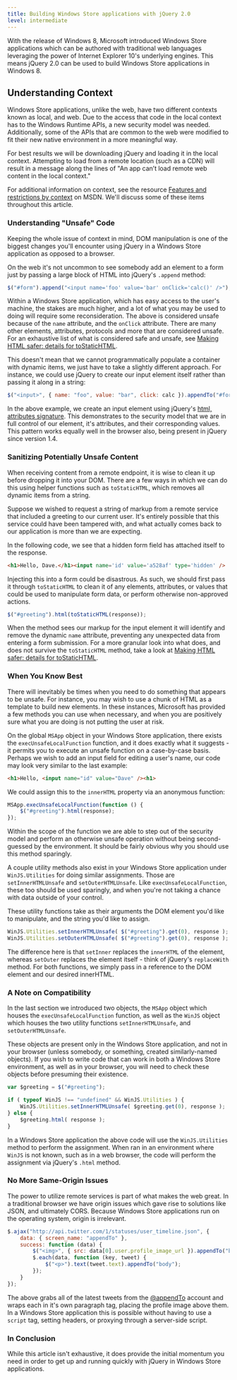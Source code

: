 ```yaml
---
title: Building Windows Store applications with jQuery 2.0
level: intermediate
---
```


With the release of Windows 8, Microsoft introduced Windows Store applications which can be authored with traditional web languages leveraging the power of Internet Explorer 10's underlying engines. This means jQuery 2.0 can be used to build Windows Store applications in Windows 8.

## Understanding Context

Windows Store applications, unlike the web, have two different contexts known as local, and web. Due to the access that code in the local context has to the Windows Runtime APIs, a new security model was needed. Additionally, some of the APIs that are common to the web were modified to fit their new native environment in a more meaningful way.

For best results we will be downloading jQuery and loading it in the local context. Attempting to load from a remote location (such as a CDN) will result in a message along the lines of "An app can’t load remote web content in the local context."

For additional information on context, see the resource [Features and restrictions by context](http://msdn.microsoft.com/en-us/library/windows/apps/hh465373.aspx) on MSDN. We'll discuss some of these items throughout this article.

### Understanding "Unsafe" Code

Keeping the whole issue of context in mind, DOM manipulation is one of the biggest changes you'll encounter using jQuery in a Windows Store application as opposed to a browser.

On the web it's not uncommon to see somebody add an element to a form just by passing a large block of HTML into jQuery's `.append` method:

```javascript
$("#form").append("<input name='foo' value='bar' onClick='calc()' />");
```

Within a Windows Store application, which has easy access to the user's machine, the stakes are much higher, and a lot of what you may be used to doing will require some reconsideration. The above is considered unsafe because of the `name` attribute, and the `onClick` attribute. There are many other elements, attributes, protocols and more that are considered unsafe. For an exhaustive list of what is considered safe and unsafe, see [Making HTML safer: details for toStaticHTML](http://msdn.microsoft.com/en-us/library/windows/apps/hh465388.aspx).

This doesn't mean that we cannot programmatically populate a container with dynamic items, we just have to take a slightly different approach. For instance, we could use jQuery to create our input element itself rather than passing it along in a string:

```javascript
$("<input>", { name: "foo", value: "bar", click: calc }).appendTo("#form");
```

In the above example, we create an input element using jQuery's [html, attributes signature](http://api.jquery.com/jQuery/#jQuery-html-attributes). This demonstrates to the security model that we are in full control of our element, it's attributes, and their corresponding values. This pattern works equally well in the browser also, being present in jQuery since version 1.4.

### Sanitizing Potentially Unsafe Content

When receiving content from a remote endpoint, it is wise to clean it up before dropping it into your DOM. There are a few ways in which we can do this using helper functions such as `toStaticHTML`, which removes all dynamic items from a string.

Suppose we wished to request a string of markup from a remote service that included a greeting to our current user. It's entirely possible that this service could have been tampered with, and what actually comes back to our application is more than we are expecting.

In the following code, we see that a hidden form field has attached itself to the response.

```html
<h1>Hello, Dave.</h1><input name='id' value='a528af' type='hidden' />
```

Injecting this into a form could be disastrous. As such, we should first pass it through `toStaticHTML` to clean it of any elements, attributes, or values that could be used to manipulate form data, or perform otherwise non-approved actions.

```javascript
$("#greeting").html(toStaticHTML(response));
```

When the method sees our markup for the input element it will identify and remove the dynamic `name` attribute, preventing any unexpected data from entering a form submission. For a more granular look into what does, and does not survive the `toStaticHTML` method, take a look at [Making HTML safer: details for toStaticHTML](http://msdn.microsoft.com/en-us/library/windows/apps/hh465388.aspx).

### When You Know Best

There will inevitably be times when you need to do something that appears to be unsafe. For instance, you may wish to use a chunk of HTML as a template to build new elements. In these instances, Microsoft has provided a few methods you can use when necessary, and when you are positively sure what you are doing is not putting the user at risk.

On the global `MSApp` object in your Windows Store application, there exists the `execUnsafeLocalFunction` function, and it does exactly what it suggests - it permits you to execute an unsafe function on a case-by-case basis. Perhaps we wish to add an input field for editing a user's name, our code may look very similar to the last example:

```html
<h1>Hello, <input name="id" value="Dave" /><h1>
```

We could assign this to the `innerHTML` property via an anonymous function:

```javascript
MSApp.execUnsafeLocalFunction(function () {
    $("#greeting").html(response);
});
```

Within the scope of the function we are able to step out of the security model and perform an otherwise unsafe operation without being second-guessed by the environment. It should be fairly obvious why you should use this method sparingly.

A couple utility methods also exist in your Windows Store application under `WinJS.Utilities` for doing similar assignments. Those are `setInnerHTMLUnsafe` and `setOuterHTMLUnsafe`. Like `execUnsafeLocalFunction`, these too should be used sparingly, and when you're not taking a chance with data outside of your control. 

These utility functions take as their arguments the DOM element you'd like to manipulate, and the string you'd like to assign.

```javascript
WinJS.Utilities.setInnerHTMLUnsafe( $("#greeting").get(0), response );
WinJS.Utilities.setOuterHTMLUnsafe( $("#greeting").get(0), response );
```

The difference here is that `setInner` replaces the `innerHTML` of the element, whereas `setOuter` replaces the element itself - think of jQuery's `replaceWith` method. For both functions, we simply pass in a reference to the DOM element and our desired innerHTML.

### A Note on Compatibility

In the last section we introduced two objects, the `MSApp` object which houses the `execUnsafeLocalFunction` function, as well as the `WinJS` object which houses the two utility functions `setInnerHTMLUnsafe`, and `setOuterHTMLUnsafe`.

These objects are present only in the Windows Store application, and not in your browser (unless somebody, or something, created similarly-named objects). If you wish to write code that can work in both a Windows Store environment, as well as in your browser, you will need to check these objects before presuming their existence.

```javascript
var $greeting = $("#greeting");

if ( typeof WinJS !== "undefined" && WinJS.Utilities ) {
    WinJS.Utilities.setInnerHTMLUnsafe( $greeting.get(0), response );
} else {
    $greeting.html( response );
}
```

In a Windows Store application the above code will use the `WinJS.Utilities` method to perform the assignment. When ran in an environment where `WinJS` is not known, such as in a web browser, the code will perform the assignment via jQuery's `.html` method.

### No More Same-Origin Issues

The power to utilize remote services is part of what makes the web great. In a traditional browser we have origin issues which gave rise to solutions like JSON, and ultimately CORS. Because Windows Store applications run on the operating system, origin is irrelevant.

```javascript
$.ajax("http://api.twitter.com/1/statuses/user_timeline.json", {
    data: { screen_name: "appendTo" },
    success: function (data) {
        $("<img>", { src: data[0].user.profile_image_url }).appendTo("body");
        $.each(data, function (key, tweet) {
            $("<p>").text(tweet.text).appendTo("body");
        });
    }
});
```

The above grabs all of the latest tweets from the [@appendTo](http://twitter.com/appendTo) account and wraps each in it's own paragraph tag, placing the profile image above them. In a Windows Store application this is possible without having to use a `script` tag, setting headers, or proxying through a server-side script.

### In Conclusion

While this article isn't exhaustive, it does provide the initial momentum you need in order to get up and running quickly with jQuery in Windows Store applications.